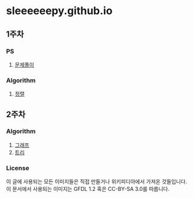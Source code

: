 # sleeeeeepy.github.io
## 1주차
### PS
1. [문제풀이](./study/week1/ps.md)
### Algorithm
1. [정렬](./study/week1/sort.md)

## 2주차
### Algorithm
1. [그래프](./study/week2/graph.md)
2. [트리](./study/week2/tree.md)

### License
이 글에 사용되는 모든 이미지들은 직접 만들거나 위키피디아에서 가져온 것들입니다.
이 문서에서 사용되는 이미지는 GFDL 1.2 혹은 CC-BY-SA 3.0를 따릅니다.